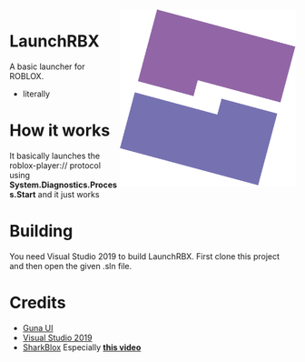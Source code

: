 <img height="310" alt="image" src="/.github/images/logo.png" align="right">

# LaunchRBX

A basic launcher for ROBLOX.
- literally

# How it works
It basically launches the roblox-player:// protocol using **System.Diagnostics.Process.Start** and it just works

# Building
You need Visual Studio 2019 to build LaunchRBX.
First clone this project and then open the given .sln file.

# Credits
- [Guna UI](https://gunaframework.com/)
- [Visual Studio 2019](https://visualstudio.microsoft.com/vs/)
- [SharkBlox](https://www.youtube.com/c/SharkBlox) Especially **[this video](https://www.youtube.com/watch?v=hn0i0Fufm_Q)**
